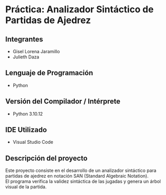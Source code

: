 # Práctica: Analizador Sintáctico de Partidas de Ajedrez

## Integrantes
- Gisel Lorena Jaramillo  
- Julieth Daza

## Lenguaje de Programación
- Python

## Versión del Compilador / Intérprete
- Python 3.10.12 

## IDE Utilizado
- Visual Studio Code 

## Descripción del proyecto
Este proyecto consiste en el desarrollo de un analizador sintáctico para partidas de ajedrez en notación SAN (Standard Algebraic Notation).  
El programa verifica la validez sintáctica de las jugadas y genera un árbol visual de la partida.


